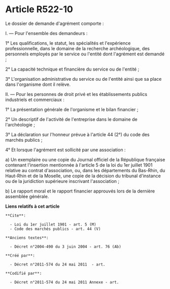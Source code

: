 # Article R522-10

Le dossier de demande d'agrément comporte :

I. ― Pour l'ensemble des demandeurs :

1° Les qualifications, le statut, les spécialités et l'expérience professionnelle, dans le domaine de la recherche
archéologique, des personnels employés par le service ou l'entité dont l'agrément est demandé ;

2° La capacité technique et financière du service ou de l'entité ;

3° L'organisation administrative du service ou de l'entité ainsi que sa place dans l'organisme dont il relève.

II. ― Pour les personnes de droit privé et les établissements publics industriels et commerciaux :

1° La présentation générale de l'organisme et le bilan financier ;

2° Un descriptif de l'activité de l'entreprise dans le domaine de l'archéologie ;

3° La déclaration sur l'honneur prévue à l'article 44 (2°) du code des marchés publics ;

4° Et lorsque l'agrément est sollicité par une association :

a) Un exemplaire ou une copie du Journal officiel de la République française contenant l'insertion mentionnée à l'article 5
de la loi du 1er juillet 1901 relative au contrat d'association, ou, dans les départements du Bas-Rhin, du Haut-Rhin et de la
Moselle, une copie de la décision du tribunal d'instance ou de la juridiction supérieure inscrivant l'association ;

b) Le rapport moral et le rapport financier approuvés lors de la dernière assemblée générale.

**Liens relatifs à cet article**

	**Cite**:

	  - Loi du 1er juillet 1901 - art. 5 (M)
	  - Code des marchés publics - art. 44 (V)

	**Anciens textes**:

	  - Décret n°2004-490 du 3 juin 2004 - art. 76 (Ab)

	**Créé par**:

	  - Décret n°2011-574 du 24 mai 2011  - art.

	**Codifié par**:

	  - Décret n°2011-574 du 24 mai 2011 Annexe - art.
